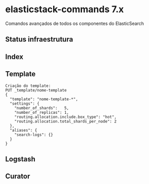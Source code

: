 # elasticstack-commands 7.x
Comandos avançados de todos os componentes do ElasticSearch

## Status infraestrutura

## Index

## Template
```
Criação do template:
PUT _template/nome-template
{
  "template": "nome-template-*",
  "settings": {
    "number_of_shards":   5,
    "number_of_replicas": 1,
    "routing.allocation.include.box_type": "hot",
    "routing.allocation.total_shards_per_node": 2
  },
  "aliases": {
    "search-logs": {}
  }
}
```

## Logstash

## Curator


